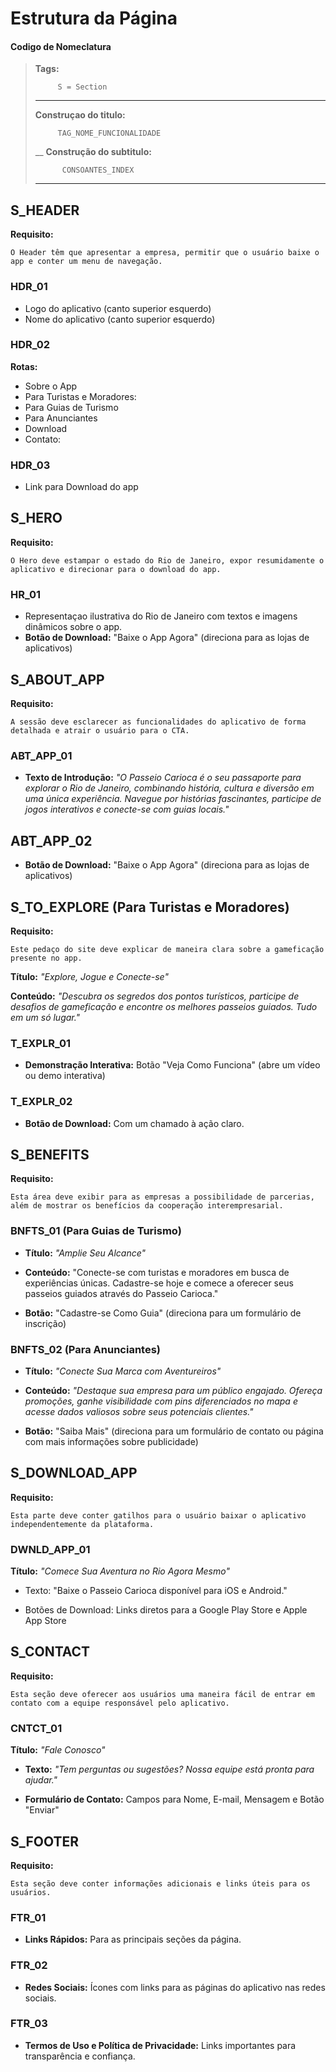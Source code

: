 # Estrutura da Página

#### Codigo de Nomeclatura
> **Tags:**
>
>          S = Section
>___
> **Construçao do titulo:**
>
>          TAG_NOME_FUNCIONALIDADE
>__
>**Construção do subtitulo:** 
>
>           CONSOANTES_INDEX
> ___
## S_HEADER 

**Requisito:**

    O Header têm que apresentar a empresa, permitir que o usuário baixe o app e conter um menu de navegação.

### HDR_01
- Logo do aplicativo (canto superior esquerdo)
- Nome do aplicativo (canto superior esquerdo)

### HDR_02
**Rotas:**
- Sobre o App
- Para Turistas e Moradores:
- Para Guias de Turismo
- Para Anunciantes
- Download
- Contato:

### HDR_03
- Link para Download do app


## S_HERO 

**Requisito:**

    O Hero deve estampar o estado do Rio de Janeiro, expor resumidamente o aplicativo e direcionar para o download do app.

### HR_01

- Representaçao ilustrativa do Rio de Janeiro com textos e imagens dinâmicos sobre o app.
- **Botão de Download:** "Baixe o App Agora" (direciona para as lojas de aplicativos)

## S_ABOUT_APP



**Requisito:**

    A sessão deve esclarecer as funcionalidades do aplicativo de forma detalhada e atrair o usuário para o CTA.

### ABT_APP_01


 - **Texto de Introdução:**
*"O Passeio Carioca é o seu passaporte para explorar o Rio de Janeiro, combinando história, cultura e diversão em uma única experiência. Navegue por histórias fascinantes, participe de jogos interativos e conecte-se com guias locais."*



 ## ABT_APP_02

- **Botão de Download:** "Baixe o App Agora" (direciona para as lojas de aplicativos)



## S_TO_EXPLORE (Para Turistas e Moradores)

**Requisito:**

    Este pedaço do site deve explicar de maneira clara sobre a gameficação presente no app.

**Título:** *"Explore, Jogue e Conecte-se"*

**Conteúdo:** *"Descubra os segredos dos pontos turísticos, participe de desafios de gameficação e encontre os melhores passeios guiados. Tudo em um só lugar."*

### T_EXPLR_01
- **Demonstração Interativa:** Botão "Veja Como Funciona" (abre um vídeo ou demo interativa)

### T_EXPLR_02

- **Botão de Download:** Com um chamado à ação claro.


## S_BENEFITS

**Requisito:**

    Esta área deve exibir para as empresas a possibilidade de parcerias, além de mostrar os benefícios da cooperação interempresarial.

### BNFTS_01 (Para Guias de Turismo)
- **Título:** *"Amplie Seu Alcance"*

- **Conteúdo:** "Conecte-se com turistas e moradores em busca de experiências únicas. Cadastre-se hoje e comece a oferecer seus passeios guiados através do Passeio Carioca."

- **Botão:** "Cadastre-se Como Guia" (direciona para um formulário de inscrição)

### BNFTS_02 (Para Anunciantes)


- **Título:** *"Conecte Sua Marca com Aventureiros"*

- **Conteúdo:** *"Destaque sua empresa para um público engajado. Ofereça promoções, ganhe visibilidade com pins diferenciados no mapa e acesse dados valiosos sobre seus potenciais clientes."*

- **Botão:** "Saiba Mais" (direciona para um formulário de contato ou página com mais informações sobre publicidade)

## S_DOWNLOAD_APP

**Requisito:**

    Esta parte deve conter gatilhos para o usuário baixar o aplicativo independentemente da plataforma.

### DWNLD_APP_01

**Título:** *"Comece Sua Aventura no Rio Agora Mesmo"*

- Texto: "Baixe o Passeio Carioca disponível para iOS e Android."

- Botões de Download: Links diretos para a Google Play Store e Apple App Store

## S_CONTACT

**Requisito:**

    Esta seção deve oferecer aos usuários uma maneira fácil de entrar em contato com a equipe responsável pelo aplicativo.

### CNTCT_01
**Título:** *"Fale Conosco"*

- **Texto:** *"Tem perguntas ou sugestões? Nossa equipe está pronta para ajudar."*

- **Formulário de Contato:** Campos para Nome, E-mail, Mensagem e Botão "Enviar"

## S_FOOTER

**Requisito:**

    Esta seção deve conter informações adicionais e links úteis para os usuários.

### FTR_01
- **Links Rápidos:** Para as principais seções da página.
### FTR_02
- **Redes Sociais:** Ícones com links para as páginas do aplicativo nas redes sociais.
### FTR_03
- **Termos de Uso e Política de Privacidade:** Links importantes para transparência e confiança.

